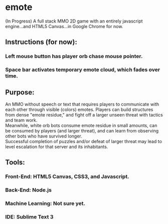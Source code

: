 # emote
(In Progress) A full stack MMO 2D game with an entirely javascript engine...and HTML5 Canvas...in Google Chrome for now.
<br/>
## Instructions (for now):

### Left mouse button has player orb chase mouse pointer.

### Space bar activates temporary emote cloud, which fades over time.

## Purpose:

An MMO without speech or text that requires players to communicate with each other 
through visible (colors) emotes. Players can build structures from dense "emote residue," 
and fight off a larger unseen threat with tactics and team work.
<br/>
Meanwhile, white orb bots consume emote residue in small amounts, can be consumed by 
players (and larger threat), and can learn from observing other bots who have survived longer.
<br/>
Successful completion of puzzles and/or defeat of larger threat may lead to level escalation for
that server and its inhabitants.
<br/>

## Tools:

### Front-End: HTML5 Canvas, CSS3, and Javascript.

### Back-End: Node.js

### Machine Learning: Not sure yet.

### IDE: Sublime Text 3
